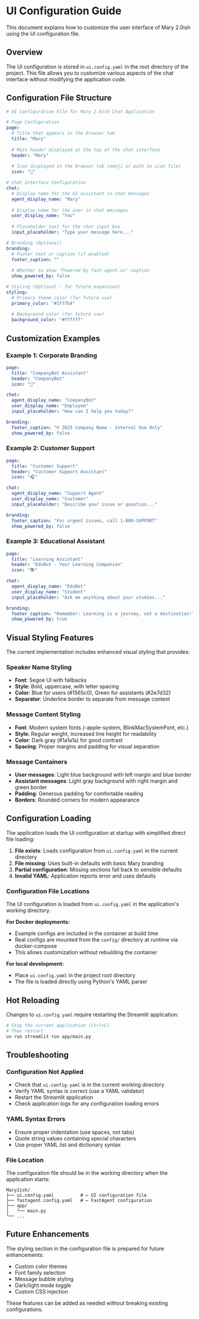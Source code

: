 # UI Configuration Guide

This document explains how to customize the user interface of Mary 2.0ish using the UI configuration file.

## Overview

The UI configuration is stored in `ui.config.yaml` in the root directory of the project. This file allows you to customize various aspects of the chat interface without modifying the application code.

## Configuration File Structure

```yaml
# UI Configuration File for Mary 2.0ish Chat Application

# Page Configuration
page:
  # Title that appears in the browser tab
  title: "Mary"
  
  # Main header displayed at the top of the chat interface
  header: "Mary"
  
  # Icon displayed in the browser tab (emoji or path to icon file)
  icon: "🤖"

# Chat Interface Configuration
chat:
  # Display name for the AI assistant in chat messages
  agent_display_name: "Mary"
  
  # Display name for the user in chat messages
  user_display_name: "You"
  
  # Placeholder text for the chat input box
  input_placeholder: "Type your message here..."

# Branding (Optional)
branding:
  # Footer text or caption (if enabled)
  footer_caption: ""
  
  # Whether to show "Powered by fast-agent.ai" caption
  show_powered_by: false

# Styling (Optional - for future expansion)
styling:
  # Primary theme color (for future use)
  primary_color: "#1f77b4"
  
  # Background color (for future use)  
  background_color: "#ffffff"
```

## Customization Examples

### Example 1: Corporate Branding
```yaml
page:
  title: "CompanyBot Assistant"
  header: "CompanyBot"
  icon: "🏢"

chat:
  agent_display_name: "CompanyBot"
  user_display_name: "Employee"
  input_placeholder: "How can I help you today?"

branding:
  footer_caption: "© 2025 Company Name - Internal Use Only"
  show_powered_by: false
```

### Example 2: Customer Support
```yaml
page:
  title: "Customer Support"
  header: "Customer Support Assistant"
  icon: "🎧"

chat:
  agent_display_name: "Support Agent"
  user_display_name: "Customer"
  input_placeholder: "Describe your issue or question..."

branding:
  footer_caption: "For urgent issues, call 1-800-SUPPORT"
  show_powered_by: false
```

### Example 3: Educational Assistant
```yaml
page:
  title: "Learning Assistant"
  header: "EduBot - Your Learning Companion"
  icon: "📚"

chat:
  agent_display_name: "EduBot"
  user_display_name: "Student"
  input_placeholder: "Ask me anything about your studies..."

branding:
  footer_caption: "Remember: Learning is a journey, not a destination!"
  show_powered_by: true
```

## Visual Styling Features

The current implementation includes enhanced visual styling that provides:

### Speaker Name Styling
- **Font**: Segoe UI with fallbacks
- **Style**: Bold, uppercase, with letter spacing
- **Color**: Blue for users (#1565c0), Green for assistants (#2e7d32)
- **Separator**: Underline border to separate from message content

### Message Content Styling
- **Font**: Modern system fonts (-apple-system, BlinkMacSystemFont, etc.)
- **Style**: Regular weight, increased line height for readability
- **Color**: Dark gray (#1a1a1a) for good contrast
- **Spacing**: Proper margins and padding for visual separation

### Message Containers
- **User messages**: Light blue background with left margin and blue border
- **Assistant messages**: Light gray background with right margin and green border
- **Padding**: Generous padding for comfortable reading
- **Borders**: Rounded corners for modern appearance

## Configuration Loading

The application loads the UI configuration at startup with simplified direct file loading:

1. **File exists**: Loads configuration from `ui.config.yaml` in the current directory
2. **File missing**: Uses built-in defaults with basic Mary branding
3. **Partial configuration**: Missing sections fall back to sensible defaults
4. **Invalid YAML**: Application reports error and uses defaults

### Configuration File Locations

The UI configuration is loaded from `ui.config.yaml` in the application's working directory.

**For Docker deployments:**
- Example configs are included in the container at build time
- Real configs are mounted from the `config/` directory at runtime via docker-compose
- This allows customization without rebuilding the container

**For local development:**
- Place `ui.config.yaml` in the project root directory
- The file is loaded directly using Python's YAML parser

## Hot Reloading

Changes to `ui.config.yaml` require restarting the Streamlit application:

```bash
# Stop the current application (Ctrl+C)
# Then restart
uv run streamlit run app/main.py
```

## Troubleshooting

### Configuration Not Applied

- Check that `ui.config.yaml` is in the current working directory
- Verify YAML syntax is correct (use a YAML validator)  
- Restart the Streamlit application
- Check application logs for any configuration loading errors

### YAML Syntax Errors

- Ensure proper indentation (use spaces, not tabs)
- Quote string values containing special characters
- Use proper YAML list and dictionary syntax

### File Location

The configuration file should be in the working directory when the application starts:

```text
Mary2ish/
├── ui.config.yaml          # ← UI configuration file
├── fastagent.config.yaml   # ← FastAgent configuration  
├── app/
│   └── main.py
└── ...
```

## Future Enhancements

The styling section in the configuration file is prepared for future enhancements:

- Custom color themes
- Font family selection
- Message bubble styling
- Dark/light mode toggle
- Custom CSS injection

These features can be added as needed without breaking existing configurations.
